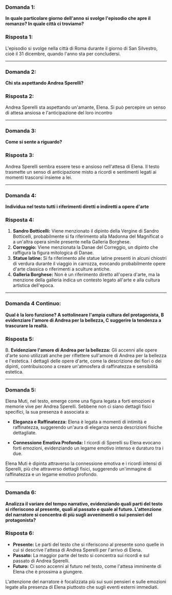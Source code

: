 ### Domanda 1:
**In quale particolare giorno dell'anno si svolge l'episodio che apre il romanzo? In quale città ci troviamo?**
### Risposta 1:
L'episodio si svolge nella città di Roma durante il giorno di San Silvestro, cioè il 31 dicembre, quando l'anno sta per concludersi.

---
### Domanda 2:
**Chi sta aspettando Andrea Sperelli?**
### Risposta 2:
Andrea Sperelli sta aspettando un'amante, Elena. Si può percepire un senso di attesa ansiosa e l'anticipazione del loro incontro 

---
### Domanda 3:
**Come si sente a riguardo?**
### Risposta 3:
Andrea Sperelli sembra essere teso e ansioso nell'attesa di Elena. Il testo trasmette un senso di anticipazione misto a ricordi e sentimenti legati ai momenti trascorsi insieme a lei.

---
### Domanda 4:
**Individua nel testo tutti i riferimenti diretti o indiretti a opere d'arte**
### Risposta 4:
1. **Sandro Botticelli:** Viene menzionato il dipinto della Vergine di Sandro Botticelli, probabilmente si fa riferimento alla Madonna del Magnificat o a un'altra opera simile presente nella Galleria Borghese.
2. **Correggio:** Viene menzionata la Danae del Correggio, un dipinto che raffigura la figura mitologica di Danae.
3. **Statue latine:** Si fa riferimento alle statue latine presenti in alcuni chiostri di verdura durante il viaggio in carrozza, evocando probabilmente opere d'arte classica o riferimenti a sculture antiche.
4. **Galleria Borghese:** Non è un riferimento diretto all'opera d'arte, ma la menzione della galleria indica un contesto legato all'arte e alla cultura artistica dell'epoca.
---
### Domanda 4 Continuo:
**Qual è la loro funzione? A sottolineare l'ampia cultura del protagonista, B evidenziare l'amore di Andrea per la bellezza, C suggerire la tendenza a trascurare la realtà.**
### Risposta 5:
B. **Evidenziare l'amore di Andrea per la bellezza:** Gli accenni alle opere d'arte sono utilizzati anche per riflettere sull'amore di Andrea per la bellezza e l'estetica. I dettagli delle opere d'arte, come la descrizione dei fiori o dei dipinti, contribuiscono a creare un'atmosfera di raffinatezza e sensibilità estetica.
___
### Domanda 5:
Elena Muti, nel testo, emerge come una figura legata a forti emozioni e memorie vive per Andrea Sperelli. Sebbene non ci siano dettagli fisici specifici, la sua presenza è associata a:

- **Eleganza e Raffinatezza:** Elena è legata a momenti di intimità e raffinatezza, suggerendo un'aura di eleganza senza descrizioni fisiche dettagliate.

- **Connessione Emotiva Profonda:** I ricordi di Sperelli su Elena evocano forti emozioni, evidenziando un legame emotivo intenso e duraturo tra i due.

Elena Muti è dipinta attraverso la connessione emotiva e i ricordi intensi di Sperelli, più che attraverso dettagli fisici, suggerendo un'immagine di raffinatezza e un legame emotivo profondo.

---
### Domanda 6:
**Analizza il variare del tempo narrativo, evidenziando quali parti del testo si riferiscono al presente, quali al passato e quale al futuro. L'attenzione del narratore si concentra di più sugli avvenimenti o sui pensieri del protagonista?**
### Risposta 6:
- **Presente:** Le parti del testo che si riferiscono al presente sono quelle in cui si descrive l'attesa di Andrea Sperelli per l'arrivo di Elena.
- **Passato:** La maggior parte del testo si concentra sui ricordi e sul passato di Andrea Sperelli.
- **Futuro:** Ci sono accenni al futuro nel testo, come l'attesa imminente di Elena che è prossima a giungere.

L'attenzione del narratore è focalizzata più sui suoi pensieri e sulle emozioni legate alla presenza di Elena piuttosto che sugli eventi esterni immediati.